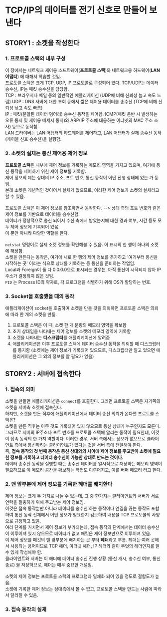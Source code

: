 # TCP/IP의 데이터를 전기 신호로 만들어 보낸다
## STORY1 : 소켓을 작성한다
### 1. 프로토콜 스택의 내부 구성
이 장에서는 네트워크 제어용 소프트웨어(**프로토콜 스택**)와 네트워크용 하드웨어(**LAN 어댑터**) 에 대해서 학습할 것임.  
프로토콜 스택은 크게 TCP, UDP, IP 프로토콜로 구성되어 있다. TCP/UDP는 데이터 송수신, IP는 패킷 송수신을 담당함.  
TCP : 브라우저나 메일 등의 일반적인 에플리케이션 (UDP에 비해 신뢰성 높고 속도 느림)
UDP : DNS 서버에 대한 조회 등에서 짧은 제어용 데이터를 송수신 (TCP에 비해 신뢰성 낮고 속도 빠름)  
IP : 패킷(분할된 데이터 덩어리) 송수신 동작을 제어함. ICMP(패킷 운반 시 발생하는 오류 통지 및 제어용 메세지 통지)와 ARP(IP 주소에 대응하는 이더넷의 MAC 주소 조사) 등으로 동작함.  
LAN 드라이버는 LAN 어댑터의 하드웨어를 제어하고, LAN 어댑터가 실제 송수신 동작(케이블 신호 송수신)을 실행함.  

### 2. 소켓의 실체는 통신 제어용 제어 정보
**프로토콜 스택**은 내부에 제어 정보를 기록하는 메모리 영역을 가지고 있으며, 여기에 통신 동작을 제어하기 위한 제어 정보를 기록함.  
제어 정보의 예는 상대의 IP 주소, 포트 번호, 통신 동작이 어떤 진행 상태에 있는 가 등임.  
본래 소켓은 개념적인 것이어서 실체가 없으므로, 이러한 제어 정보가 소켓의 실체라고 할 수 있음.  
<br>
프로토콜 스택은 이 제어 정보를 참조하면서 동작한다. --> 상대 측의 포트 번호와 같은 제어 정보를 기반으로 데이터를 송수신함.  
데이터가 정상적으로 송신 되어서 수신 측에서 받았는지에 대한 경과 여부, 시간 등도 모두 제어 정보에 기록되어 있음.  
이 뿐만 아니라 다양한 역할을 한다.  
<br>
`netstat` 명령어로 실제 소켓 정보를 확인해볼 수 있음. 이 표시의 한 행이 하나의 소켓에 해당함.  
소켓을 만든다는 동작은, 여기에 새로 한 행의 제어 정보를 추가하고 '여기부터 통신을 시작하는 곳' 이라는 식으로 상태를 기록하는 등 통신을 준비하는 작업임.  
Local과 Foreign이 둘 다 0.0.0.0으로 표시되는 경우는, 아직 통신이 시작되지 않아 IP 주소가 결정되지 않은 것임.  
`PID` 는 Process ID의 약자로, 각 프로그램을 식별하기 위해 OS가 할당하는 번호.  

### 3. Socket을 호출했을 때의 동작
애플리케이션이 socket을 호출하여 소켓을 만들 것을 의뢰하면 프로토콜 스택은 의뢰에 따라 한 개의 소켓을 만듦.  
1. 프로토콜 스택은 이 때, 소켓 한 개 분량의 메모리 영역을 확보함
2. 초기 상태임을 나타내는 제어 정보를 소켓의 메모리 영역에 기록함
3. 소켓을 나타내는 **디스크립터**를 애플리케이션에 알려줌
4. 애플리케이션은 이후 프로토콜 스택에 데이터 송수신 동작을 의뢰할 때 디스크립터를 통지함 (소켓에는 제어 정보가 기록되어 있으므로, 디스크립터만 알고 있으면 애플리케이션은 그 외의 정보를 알 필요가 없음)  

## STORY2 : 서버에 접속한다
### 1. 접속의 의미
소켓을 만들면 애플리케이션은 `connect`를 호출한다. 그러면 프로토콜 스택은 자기쪽의 소켓을 서버측 소켓에 접속한다.  
하지만, 소켓을 만든 직후에 애플리케이션에서 데이터 송신 의뢰가 온다면 프로토콜 스택은?  
소켓을 만든 직후는 아무 것도 기록되어 있지 않으므로 통신 상대가 누구인지도 모른다. 그러므로 서버의 IP주소나 포트 번호를 프로토콜 스택에 알리는 동작이 필요한데, 이것이 접속 동작의 한 가지 역할이다.
이러한 경우, 서버 측에서도 정보가 없으므로 클라이언트 측에서 통신하려는 클라이언트가 있다는 것을 서버 측에 전달해야 한다.  
즉, **접속 동작의 첫 번째 동작은 통신 상대와의 사이에 제어 정보를 주고받아 소켓에 필요한 정보를 기록하고 데이터 송수신이 가능한 상태로 만드는 것이다**.  
데이터 송수신 동작을 실행할 때는 송수신 데이터를 일시적으로 저장하는 메모리 영역이 필요하므로 이 메모리 공간을 확보하는 작업도 이루어지고, 이를 버퍼 메모리 라고 한다.  

### 2. 맨 앞부분에 제어 정보를 기록한 헤더를 배치한다

제어 정보는 크게 두 가지로 나눌 수 있는데, 그 중 한가지는 클라이언트와 서버가 서로 연락을 절충하기 위해 주고받는 제어 정보임.  
이것은 접속 동작뿐만 아니라 데이터를 송수신 하는 동작이나 연결을 끊는 동작도 포함하여 통신 동작 전체에서 어떤 정보가 필요한지 검토하여 내용을 TCP 프로토콜의 사양으로 규정하고 있음.  
여러 단계를 거치면서 제어 정보가 부가되는데, 접속 동작의 단계에서는 데이터 송수신이 이루어져 있지 않으므로 데이터가 없고 패킷은 제어 정보만으로 이루어져 있음.  
이 제어 정보를 패킷의 맨 앞부분에 배치하는 곳 부터 **헤더**라고 부름. 헤더는 여러 곳에서 사용되는 용어이므로 TCP 헤더, 이더넷 헤더, IP 헤더와 같이 무엇의 헤더인지를 알 수 있게 작성해야 함.  
클라이언트와 서버는 이 헤더에 데이터 송수신 진행 상황 (통신 개시, 송수신 여부, 통신 종료) 을 저장하므로, 헤더는 매우 중요한 개념임.  
<br>
소켓의 제어 정보는 프로토콜 스택의 프로그램과 일체화 되어 있을 정도로 결합도가 높음.  
소켓에 기록한 제어 정보는 상대측에서 볼 수 없고, 프로토콜 스택을 만드는 사람에 따라서 달라질 수 있음.

### 3. 접속 동작의 실체 



